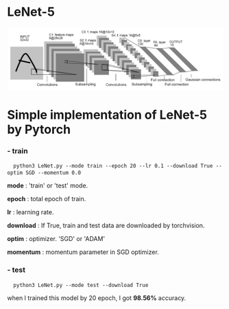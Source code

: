 LeNet-5
==========
![Architecture](./images/LeNet-5_Architecture.JPG)
# __Simple implementation of LeNet-5 by Pytorch__


### - __train__

```
  python3 LeNet.py --mode train --epoch 20 --lr 0.1 --download True --optim SGD --momentum 0.0
```

__mode__ : 'train' or 'test' mode.

__epoch__ : total epoch of train.

__lr__ : learning rate.

__download__ : If True, train and test data are downloaded by torchvision.

__optim__ : optimizer. 'SGD' or 'ADAM'

__momentum__ : momentum parameter in SGD optimizer.

### - __test__

```
  python3 LeNet.py --mode test --download True
```
when I trained this model by 20 epoch, I got __98.56%__ accuracy.
